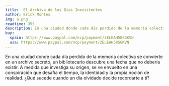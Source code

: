 ```yaml
---
title:  El Archivo de los Días Inexistentes
author: Erick Montes
img: a.png
readtime: 355
description: En una ciudad donde cada día perdido de la memoria colectiva se convierte en un archivo secreto
buy:
  spain: https://www.paypal.com/ncp/payment/2ELEAH58SGKVN
  usa: https://www.paypal.com/ncp/payment/2ELEAH58SGKVN
---
```


En una ciudad donde cada día perdido de la memoria colectiva se convierte en un archivo secreto, un bibliotecario descubre una fecha que no debería existir. A medida que investiga su origen, se ve envuelto en una conspiración que desafía el tiempo, la identidad y la propia noción de realidad. ¿Qué sucede cuando un día olvidado decide recordarte a ti?